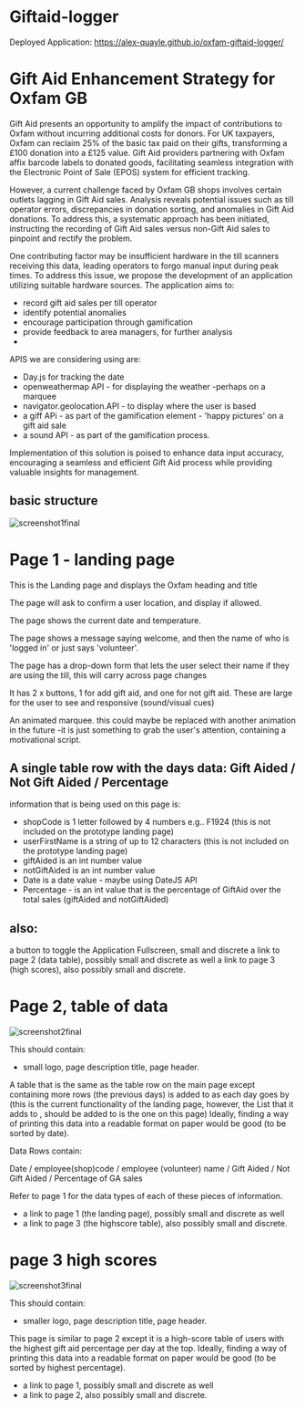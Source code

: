 # Giftaid-logger


Deployed Application: https://alex-quayle.github.io/oxfam-giftaid-logger/

# Gift Aid Enhancement Strategy for Oxfam GB

Gift Aid presents an opportunity to amplify the impact of contributions to Oxfam without incurring additional costs for donors. For UK taxpayers, Oxfam can reclaim 25% of the basic tax paid on their gifts, transforming a £100 donation into a £125 value. Gift Aid providers partnering with Oxfam affix barcode labels to donated goods, facilitating seamless integration with the Electronic Point of Sale (EPOS) system for efficient tracking.

However, a current challenge faced by Oxfam GB shops involves certain outlets lagging in Gift Aid sales. Analysis reveals potential issues such as till operator errors, discrepancies in donation sorting, and anomalies in Gift Aid donations. To address this, a systematic approach has been initiated, instructing the recording of Gift Aid sales versus non-Gift Aid sales to pinpoint and rectify the problem.

One contributing factor may be insufficient hardware in the till scanners receiving this data, leading operators to forgo manual input during peak times. To address this issue, we propose the development of an application utilizing suitable hardware sources. The application aims to:

- record gift aid sales per till operator
- identify potential anomalies
- encourage participation through gamification
- provide feedback to area managers, for further analysis
- 
APIS we are considering using are:

- Day.js for tracking the date
- openweathermap API - for displaying the weather -perhaps on a marquee
- navigator.geolocation.API - to display where the user is based
- a giff APi - as part of the gamification element - 'happy pictures' on a gift aid sale
- a sound API - as part of the gamification process.

Implementation of this solution is poised to enhance data input accuracy, encouraging a seamless and efficient Gift Aid process while providing valuable insights for management.

## basic structure


![screenshot1final](https://github.com/Alex-Quayle/oxfam-giftaid-logger/assets/64762171/4a965318-5de3-4aaa-8644-e4a5468b8fad)


# Page 1 - landing page 

This is the Landing page and displays the Oxfam heading and title

The page will ask to confirm a user location, and display if allowed.

The page shows the current date and temperature.

The page shows a message saying welcome, and then the name of who is 'logged in' or just says 'volunteer'.

The page has a drop-down form that lets the user select their name if they are using the till, this will carry across page changes

It has 2 x buttons, 1 for add gift aid, and one for not gift aid. These are large for the user to see and responsive (sound/visual cues)

An animated marquee. this could maybe be replaced with another animation in the future -it is just something to grab the user's attention, containing a motivational script.

## A single table row with the days data:  Gift Aided / Not Gift Aided / Percentage

information that is being used on this page is:

- shopCode is 1 letter followed by 4 numbers e.g.. F1924 (this is not included on the prototype landing page)
- userFirstName is a string of up to 12 characters (this is not included on the prototype landing page)
- giftAided is an int number value
- notGiftAided is an int number value
- Date is a date value - maybe using DateJS API
- Percentage - is an int value that is the percentage of GiftAid over the total sales (giftAided and notGiftAided)

## also:

a button to toggle the Application Fullscreen, small and discrete
a link to page 2 (data table), possibly small and discrete as well 
a link to page 3 (high scores), also possibly small and discrete. 
  
# Page 2, table of data 

![screenshot2final](https://github.com/Alex-Quayle/oxfam-giftaid-logger/assets/64762171/8154ba1f-d2b9-426c-ac10-ff1f10631a57)

This should contain:

- small logo, page description title, page header.

A table that is the same as the table row on the main page except containing more rows (the previous days) is added to as each day goes by
(this is the current functionality of the landing page, however, the List that it adds to , should be added to is the one on this page)
Ideally, finding a way of printing this data into a readable format on paper would be good (to be sorted by date).

Data Rows contain:

Date / employee(shop)code / employee (volunteer) name / Gift Aided / Not Gift Aided / Percentage of GA sales

Refer to page 1 for the data types of each of these pieces of information.

- a link to page 1 (the landing page), possibly small and discrete as well 
- a link to page 3 (the highscore table), also possibly small and discrete. 


# page 3 high scores

![screenshot3final](https://github.com/Alex-Quayle/oxfam-giftaid-logger/assets/64762171/c3657efb-9c45-4912-aed8-54509baef532)


This should contain:

- smaller logo, page description title, page header.

This page is similar to page 2 except it is a high-score table of users with the highest gift aid percentage per day at the top.
Ideally, finding a way of printing this data into a readable format on paper would be good (to be sorted by highest percentage).

- a link to page 1, possibly small and discrete as well 
- a link to page 2, also possibly small and discrete. 
